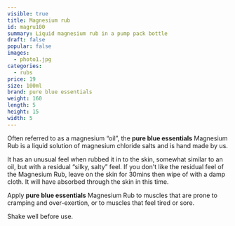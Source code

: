 ```yaml
---
visible: true
title: Magnesium rub
id: magru100
summary: Liquid magnesium rub in a pump pack bottle
draft: false
popular: false
images:
  - photo1.jpg
categories:
  - rubs
price: 19
size: 100ml
brand: pure blue essentials
weight: 160
length: 5
height: 15
width: 5
---
```

Often referred to as a magnesium “oil”, the **pure blue essentials** Magnesium Rub is a liquid solution of magnesium chloride salts and is hand made by us. 

It has an unusual feel when rubbed it in to the skin, somewhat similar to an oil, but with a residual “silky, salty” feel.  If you don't like the residual feel of the Magnesium Rub, leave on the skin for 30mins then wipe of with a damp cloth.  It will have absorbed through the skin in this time.

Apply **pure blue essentials** Magnesium Rub to muscles that are prone to cramping and over-exertion, or to muscles that feel tired or sore.

Shake well before use.